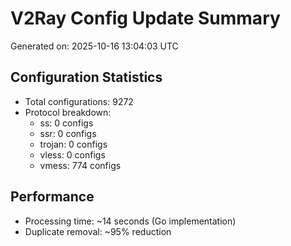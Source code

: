 # V2Ray Config Update Summary
Generated on: 2025-10-16 13:04:03 UTC

## Configuration Statistics
- Total configurations: 9272
- Protocol breakdown:
  - ss: 0 configs
  - ssr: 0 configs
  - trojan: 0 configs
  - vless: 0 configs
  - vmess: 774 configs

## Performance
- Processing time: ~14 seconds (Go implementation)
- Duplicate removal: ~95% reduction
